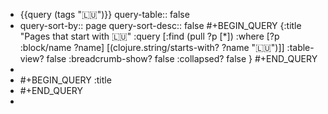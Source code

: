 - {{query (tags "🇱🇺")}}
  query-table:: false
- query-sort-by:: page
  query-sort-desc:: false
  #+BEGIN_QUERY
  {:title "Pages that start with 🇱🇺"
   :query [:find (pull ?p [*])
           :where 
           [?p :block/name ?name]
           [(clojure.string/starts-with? ?name "🇱🇺")]]
  :table-view? false
  :breadcrumb-show? false
  :collapsed? false
  }
  #+END_QUERY
-
- #+BEGIN_QUERY
  :title
- #+END_QUERY
-